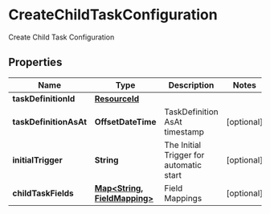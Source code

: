 

# CreateChildTaskConfiguration

Create Child Task Configuration

## Properties

| Name | Type | Description | Notes |
|------------ | ------------- | ------------- | -------------|
|**taskDefinitionId** | [**ResourceId**](ResourceId.md) |  |  |
|**taskDefinitionAsAt** | **OffsetDateTime** | TaskDefinition AsAt timestamp |  [optional] |
|**initialTrigger** | **String** | The Initial Trigger for automatic start |  [optional] |
|**childTaskFields** | [**Map&lt;String, FieldMapping&gt;**](FieldMapping.md) | Field Mappings |  [optional] |



